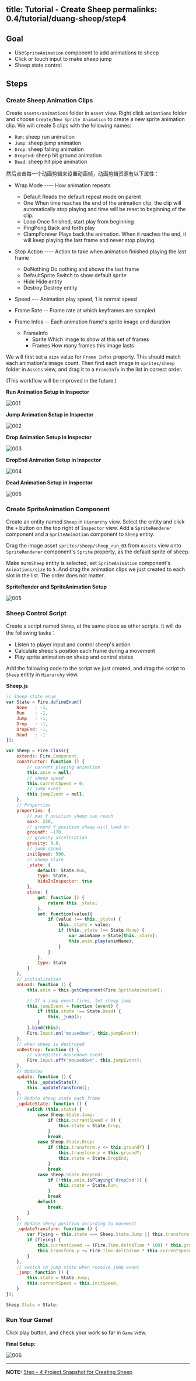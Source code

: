 title: Tutorial - Create Sheep
permalinks: 0.4/tutorial/duang-sheep/step4
---

## Goal
- Use`SpriteAnimation` component to add animations to sheep
- Click or touch input to make sheep jump
- Sheep state control


## Steps

### Create Sheep Animation Clips

Create `assets/animations` folder in `Asset` view. Right click `animations` folder and choose `Create/New Sprite Animation` to create a new sprite animation clip. We will create 5 clips with the following names:

- `Run`: sheep run animation
- `Jump`: sheep jump animation
- `Drop`: sheep falling animation
- `DropEnd`: sheep hit ground animation
- `Dead`: sheep hit pipe animation

然后点击每一个动画剪辑来设置动画帧，动画剪辑资源有以下属性：

- Wrap Mode ---- How animation repeats
  - Default      Reads the default repeat mode on parent
  - One          When time reaches the end of the animation clip, the clip will automatically stop playing and time will be reset to beginning of the clip.
  - Loop         Once finished, start play from beginning
  - PingPong     Back and forth play
  - ClampForever Plays back the animation. When it reaches the end, it will keep playing the last frame and never stop playing.

- Stop Action ---- Action to take when animation finished playing the last frame
  - DoNothing     Do nothing and shows the last frame
  - DefaultSprite Switch to show default sprite
  - Hide          Hide entity
  - Destroy       Destroy entity
- Speed --- Animation play speed, 1 is normal speed
- Frame Rate -- Frame rate at which keyframes are sampled.
- Frame Infos -- Each animation frame's sprite image and duration
  - FrameInfo
    - Sprite  Which image to show at this set of frames
    - Frames  How many frames this image lasts

We will first set a `size` value for `Frame Infos` property. This should match each animation's image count. Then find each image in `sprites/sheep` folder in `Assets` view, and drag it to a `FrameInfo` in the list in correct order.

(This workflow will be improved in the future.)

**Run Animation Setup in Inspector**

![001](https://cloud.githubusercontent.com/assets/7564028/6844693/3462f6e8-d3e8-11e4-81d7-a30afbc005a1.png)

**Jump Animation Setup in Inspector**

![002](https://cloud.githubusercontent.com/assets/7564028/6844691/34523650-d3e8-11e4-8d4f-3e37312fe855.png)

**Drop Animation Setup in Inspector**

![003](https://cloud.githubusercontent.com/assets/7564028/6844690/3452255c-d3e8-11e4-9571-d9a09066df3b.png)

**DropEnd Animation Setup in Inspector**

![004](https://cloud.githubusercontent.com/assets/7564028/6844689/34520c3e-d3e8-11e4-9d7a-5d71d11d5ebe.png)

**Dead Animation Setup in Inspector**

![005](https://cloud.githubusercontent.com/assets/7564028/6844692/34543bda-d3e8-11e4-9e0e-cffae3484836.png)


### Create SpriteAnimation Component

Create an entity named `Sheep` in `Hierarchy` view. Select the entity and click the `+` button on the top right of `Inspector` view. Add a `SpriteRenderer` component and a `SpriteAnimation` component to `Sheep` entity.

Drag the image asset `sprites/sheep/sheep_run_03` from `Assets` view onto `SpriteRenderer` component's `Sprite` property, as the default sprite of sheep.

Make sure`Sheep` entity is selected, set `SpriteAnimation` component's `Animations/size` to `5`. And drag the animation clips we just created to each slot in the list. The order does not matter.

**SpriteRender and SpriteAnimation Setup**

 ![005](https://cloud.githubusercontent.com/assets/7564028/6845001/eb17a59e-d3ea-11e4-9b8c-05bdf19542b9.png)


### Sheep Control Script

Create a script named `Sheep`, at the same place as other scripts. It will do the following tasks：

- Listen to player input and control sheep's action
- Calculate sheep's position each frame during a movement
- Play sprite animation on sheep and control states

Add the following code to the script we just created, and drag the script to `Sheep` entity in `Hierarchy` view.

**Sheep.js**
```js
// Sheep state enum
var State = Fire.defineEnum({
    None   : -1,
    Run    : -1,
    Jump   : -1,
    Drop   : -1,
    DropEnd: -1,
    Dead   : -1
});

var Sheep = Fire.Class({
    extends: Fire.Component,
    constructor: function () {
        // current playing animation
        this.anim = null;
        // sheep speed
        this.currentSpeed = 0;
        // jump event
        this.jumpEvent = null;
    },
    // Properties
    properties: {
        // max Y position sheep can reach
        maxY: 250,
        // ground Y position sheep will land on
        groundY: -170,
        // gravity acceleration
        gravity: 9.8,
        // jump speed
        initSpeed: 500,
        // sheep state
        _state: {
            default: State.Run,
            type: State,
            hideInInspector: true
        },
        state: {
            get: function () {
                return this._state;
            },
            set: function(value){
                if (value !== this._state) {
                    this._state = value;
                    if (this._state !== State.None) {
                        var animName = State[this._state];
                        this.anim.play(animName);
                    }
                }
            },
            type: State
        }
    },
    // initialization
    onLoad: function () {
        this.anim = this.getComponent(Fire.SpriteAnimation);

        // If a jump event fires, let sheep jump
        this.jumpEvent = function (event) {
            if (this.state !== State.Dead) {
                this._jump();
            }
        }.bind(this);
        Fire.Input.on('mousedown', this.jumpEvent);
    },
    // when sheep is destroyed
    onDestroy: function () {
        // unregister mousedown event
        Fire.Input.off('mousedown', this.jumpEvent);
    },
    // Updates
    update: function () {
        this._updateState();
        this._updateTransform();
    },
    // Update sheep state each frame
    _updateState: function () {
        switch (this.state) {
            case Sheep.State.Jump:
                if (this.currentSpeed < 0) {
                    this.state = State.Drop;
                }
                break;
            case Sheep.State.Drop:
                if (this.transform.y <= this.groundY) {
                    this.transform.y = this.groundY;
                    this.state = State.DropEnd;
                }
                break;
            case Sheep.State.DropEnd:
                if (!this.anim.isPlaying('dropEnd')) {
                    this.state = State.Run;
                }
                break
            default:
                break;
        }
    },
    // Update sheep position according to movement
    _updateTransform: function () {
        var flying = this.state === Sheep.State.Jump || this.transform.y > this.groundY;
        if (flying) {
            this.currentSpeed -= (Fire.Time.deltaTime * 100) * this.gravity;
            this.transform.y += Fire.Time.deltaTime * this.currentSpeed;
        }
    },
    // switch to jump state when receive jump event
    _jump: function () {
        this.state = State.Jump;
        this.currentSpeed = this.initSpeed;
    }
});

Sheep.State = State;
```

### Run Your Game!

Click play button, and check your work so far in `Game` view.

**Final Setup:**

![006](https://cloud.githubusercontent.com/assets/7564028/6864237/7847f050-d499-11e4-8385-650907a360e3.png)

---

**NOTE:** [ Step - 4 Project Snapshot for Creating Sheep](https://github.com/fireball-x/tutorial/commits/step-4)
